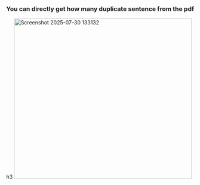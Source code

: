 <h3>You can directly get how many duplicate sentence from the pdf</h3>h3
<img width="476" height="431" alt="Screenshot 2025-07-30 133132" src="https://github.com/user-attachments/assets/ff1950bb-0cf7-49cd-9ae5-b6ea1e2080e6" />
